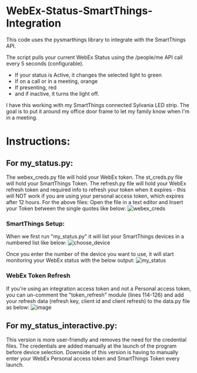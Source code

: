 # WebEx-Status-SmartThings-Integration

This code uses the pysmarthings library to integrate with the SmartThings API.

The script pulls your current WebEx Status using the /people/me API call every 5 seconds (configurable).

- If your status is Active, it changes the selected light to green
- If on a call or in a meeting, orange
- If presenting, red
- and if inactive, it turns the light off.

I have this working with my SmartThings connected Sylvania LED strip. The goal is to put it around my office door frame to let my family know when I'm in a meeting.

# Instructions:
## For my_status.py:
The webex_creds.py file will hold your WebEx token. 
The st_creds.py file will hold your SmartThings Token.
The refresh.py file will hold your WebEx refresh token and required info to refresh your token when it expires - this will NOT work if you are using your personal access token, which expires after 12 hours.
For the above files: Open the file in a text editor and Insert your Token between the single quotes like below:
![webex_creds](https://user-images.githubusercontent.com/32777886/113059252-15986c80-9164-11eb-8f04-2e45cc75f6e5.PNG)


### SmartThings Setup:
When we first run "my_status.py" it will list your SmartThings devices in a numbered list like below:
![choose_device](https://user-images.githubusercontent.com/32777886/113059189-fdc0e880-9163-11eb-856b-d9abc1899778.PNG)

Once you enter the number of the device you want to use, it will start monitoring your WebEx status with the below output:
![my_status](https://user-images.githubusercontent.com/32777886/113059298-2517b580-9164-11eb-9dfa-8a767fdbe254.PNG)


### WebEx Token Refresh
If you're using an integration access token and not a Personal access token, you can un-comment the "token_refresh" module (lines 114-126) and add your refresh data (refresh key, client id and client refresh) to the data.py file as below:
![image](https://user-images.githubusercontent.com/32777886/113059745-a8d1a200-9164-11eb-858f-6a47d6f28399.png)


## For my_status_interactive.py:
This version is more user-friendly and removes the need for the credential files. The credentials are added manually at the launch of the program before device selection.
Downside of this version is having to manually enter your WebEx Personal access token and SmartThings Token every launch.
